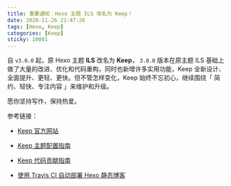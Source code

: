 ```yaml
---
title: 重要通知：Hexo 主题 ILS 改名为 Keep！
date: 2020-11-26 21:47:26
tags: [Hexo, Keep]
categories: [Keep]
sticky: 10001
---
```


自 `v3.0.0` 起，原 Hexo 主题 **ILS** 改名为 **Keep**， `3.0.0` 版本在原主题 ILS 基础上做了大量的改进、优化和代码重构，同时也新增许多实用功能，Keep 全新设计、全面提升、更轻、更快。但不管怎样变化，Keep 始终不忘初心，继续围绕「 简约、轻快、专注内容 」来维护和升级。

愿你坚持写作，保持热爱。

<!-- more -->
参考链接：

- [Keep 官方网站](https://keep.xpoet.cn/)

- [Keep 主题配置指南](https://keep.xpoet.cn/2020/11/Keep-主题配置指南/)

- [Keep 代码贡献指南](https://keep.xpoet.cn/2020/11/Keep-代码贡献指南/)

- [使用 Travis CI 自动部署 Hexo 静态博客](https://keep.xpoet.cn/2020/11/使用-Travis-CI-自动部署-Hexo-静态博客/)
